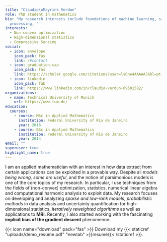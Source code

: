 ```yaml
---
title: "Claudio\nMayrink Verdun"
role: PhD student in mathematics
bio: "My research interests include foundations of machine learning, signal
  processing, "
interests:
  - Non-convex optimization
  - High-dimensional statistics
  - Compressive Sensing
social:
  - icon: envelope
    icon_pack: fas
    link: /#contact
  - icon: graduation-cap
    icon_pack: fas
    link: https://scholar.google.com/citations?user=lsOne4AAAAAJ&hl=pt-BR
  - icon: linkedin
    icon_pack: fab
    link: https://www.linkedin.com/in/claudio-verdun-09501582/
organizations:
  - name: Technical University of Munich
    url: https://www.tum.de/
education:
  courses:
    - course: MSc in Applied Mathematics
      institution: Federal University of Rio de Janeiro
      year: 2016
    - course: BSc in Applied Mathematics
      institution: Federal University of Rio de Janeiro
      year: 2014
email: ""
superuser: true
highlight_name: true
---
```

I am an applied mathematician with an interest in how data extract from certain applications can be exploited in a provable way. Despite all *models being wrong, some are useful*, and the notion of parsimonious models is one of the core topics of my research. In particular, I use techniques from the fields of (non-convex) optimization, statistics, numerical linear algebra and computational harmonic analysis to exploit data. My research focuses on developing and analyzing *sparse and low-rank models*, *probabilistic methods* in data analysis and uncertainty quantification for high-dimensional statistics, *iteratively reweighted algorithms* as well as applications to **MRI**. Recently, I also started working with the fascinating **implicit bias of the gradient descent** phenomenon.

{{< icon name="download" pack="fas" >}} Download my {{< staticref "uploads/demo_resume.pdf" "newtab" >}}resumé{{< /staticref >}}.